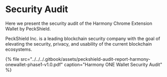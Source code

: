 # Security Audit

Here we present the security audit of the Harmony Chrome Extension Wallet by PeckShield.

PeckShield Inc. is a leading blockchain security company with the goal of elevating the security, privacy, and usability of the current blockchain ecosystems. 

{% file src="../../../.gitbook/assets/peckshield-audit-report-harmony-onewallet-phase1-v1.0.pdf" caption="Harmony ONE Wallet Security Audit" %}



